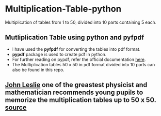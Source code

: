 # Multiplication-Table-python
Multiplication of tables from 1 to 50, divided into 10 parts containing 5 each.

## Mutliplication Table using python and pyfpdf
- I have used the **pyfpdf** for converting the tables into pdf format. 
- **pypdf** package is used to create pdf in python. 
- For further reading on pypdf, refer the official documentation [here](https://pyfpdf.readthedocs.io/en/latest/index.html).
- The Multiplication tables 50 x 50 in pdf format divided into 10 parts can also be found in this repo.

## [John Leslie](https://en.wikipedia.org/wiki/John_Leslie_(physicist)) one of the greastest physicist and mathematician recommends young pupils to memorize the multiplication tables up to 50 x 50. [source](https://en.wikipedia.org/wiki/Multiplication_table)
